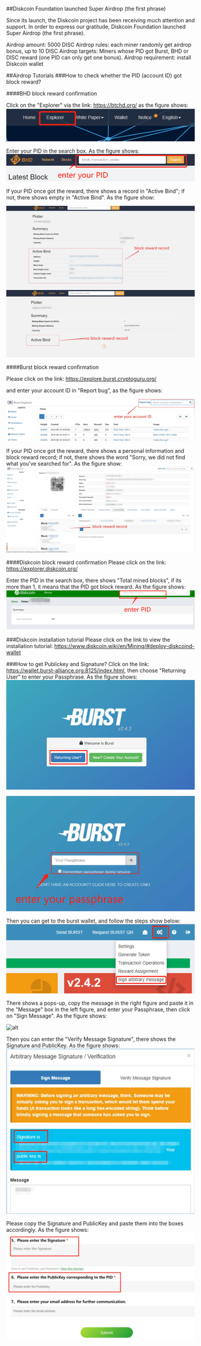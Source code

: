 ##Diskcoin Foundation launched Super Airdrop (the first phrase)

Since its launch, the Diskcoin project has been receiving much attention and support. In order to express our gratitude, Diskcoin Foundation launched Super Airdrop (the first phrase).

Airdrop amount: 5000 DISC
Airdrop rules: each miner randomly get airdrop bonus, up to 10 DISC
Airdrop targets: Miners whose PID got Burst, BHD or DISC reward (one PID can only get one bonus). 
Airdrop requirement: install Diskcoin wallet

##Airdrop Tutorials
###How to check whether the PID (account ID) got block reward?

####BHD block reward confirmation 

Click on the "Explorer" via the link: <https://btchd.org/> as the figure shows:
![alt](image/BHDexplorer.png)

Enter your PID in the search box. As the figure shows:
![alt](image/BHDpid.png)

If your PID once got the reward, there shows a record in "Active Bind"; if not, there shows empty in "Active Bind". As the figure show: 

![alt](image/activebind.jpg)
![alt](image/noactivebind.jpg)

####Burst block reward confirmation 

Please click on the link: <https://explore.burst.cryptoguru.org/> 

and enter your account ID in  "Report bug", as the figure shows:

![alt](image/accountID.jpg)

If your PID once got the reward, there shows a personal information and block reward record; if not, there shows the word "Sorry, we did not find what you’ve searched for". 
As the figure show: 
![alt](image/record.jpg)

####Diskcoin block reward confirmation
Please click on the link: <https://explorer.diskcoin.org/>

Enter the PID in the search box, there shows "Total mined blocks", if its more than 1, it means that the PID got block reward. As the figure shows:
![alt](image/DISCpid.png)

###Diskcoin installation tutorial
Please click on the link to view the installation tutorial: <https://www.diskcoin.wiki/en/Mining/#deploy-diskcoind-wallet>

###How to get Publickey and Signature?
Click on the link: <https://wallet.burst-alliance.org:8125/index.html>, then choose "Returning User" to enter your Passphrase. As the figure shows:
![alt](image/Burstuser.jpg)

![alt](image/passphrase.jpg)

Then you can get to the burst wallet, and follow the steps show below:
![alt](image/message.png)

There shows a pops-up, copy the message in the right figure and paste it in the "Message" box in the left figure, and enter your Passphrase, then click on "Sign Message". As the figure shows: 

![alt](image/signaturecn.jpg)

Then you can enter the "Verify Message Signature", there shows the Signature and PublicKey. As the figure shows: 
![alt](image/publickey.jpg)

Please copy the Signature and PublicKey and paste them into the boxes accordingly. As the figure shows:
![alt](image/copy.jpg)
